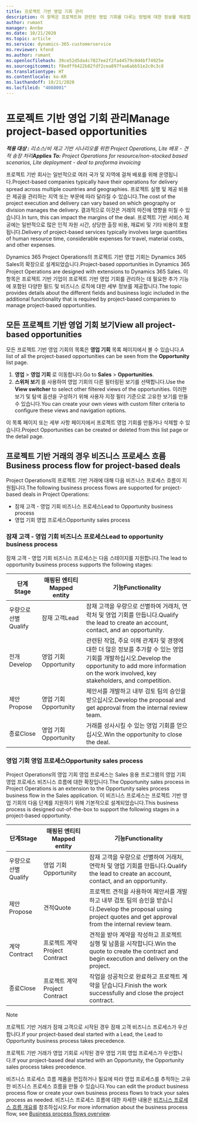 ```yaml
---
title: 프로젝트 기반 영업 기회 관리
description: 이 항목은 프로젝트와 관련된 영업 기회를 다루는 방법에 대한 정보를 제공합니다.
author: rumant
manager: Annbe
ms.date: 10/21/2020
ms.topic: article
ms.service: dynamics-365-customerservice
ms.reviewer: kfend
ms.author: rumant
ms.openlocfilehash: 39ce52d5da4c7027ee2f2fa44579c0d4bf74925e
ms.sourcegitcommit: f8edff6422b82fdf2cea897faa6abb51e2c0c3c8
ms.translationtype: HT
ms.contentlocale: ko-KR
ms.lasthandoff: 10/21/2020
ms.locfileid: "4088001"
---
```

# <a name="manage-project-based-opportunities"></a><span data-ttu-id="013df-103">프로젝트 기반 영업 기회 관리</span><span class="sxs-lookup"><span data-stu-id="013df-103">Manage project-based opportunities</span></span>

<span data-ttu-id="013df-104">_**적용 대상 :** 리소스/비 재고 기반 시나리오를 위한 Project Operations, Lite 배포 - 견적 송장 처리_</span><span class="sxs-lookup"><span data-stu-id="013df-104">_**Applies To:** Project Operations for resource/non-stocked based scenarios, Lite deployment - deal to proforma invoicing_</span></span>

<span data-ttu-id="013df-105">프로젝트 기반 회사는 일반적으로 여러 국가 및 지역에 걸쳐 배포를 위해 운영됩니다.</span><span class="sxs-lookup"><span data-stu-id="013df-105">Project-based companies typically have their operations for delivery spread across multiple countries and geographies.</span></span> <span data-ttu-id="013df-106">프로젝트 실행 및 제공 비용은 제공을 관리하는 지역 또는 부문에 따라 달라질 수 있습니다.</span><span class="sxs-lookup"><span data-stu-id="013df-106">The cost of the project execution and delivery can vary  based on which geography or division manages the delivery.</span></span> <span data-ttu-id="013df-107">결과적으로 이것은 거래의 마진에 영향을 미칠 수 있습니다.</span><span class="sxs-lookup"><span data-stu-id="013df-107">In turn, this can impact the margins of the deal.</span></span> <span data-ttu-id="013df-108">프로젝트 기반 서비스 제공에는 일반적으로 많은 인적 자원 시간, 상당한 출장 비용, 재료비 및 기타 비용이 포함됩니다.</span><span class="sxs-lookup"><span data-stu-id="013df-108">Delivery of project-based services typically involves large quantities of human resource time, considerable expenses for travel, material costs, and other expenses.</span></span>

<span data-ttu-id="013df-109">Dynamics 365 Project Operations의 프로젝트 기반 영업 기회는 Dynamics 365 Sales의 확장으로 설계되었습니다.</span><span class="sxs-lookup"><span data-stu-id="013df-109">Project-based opportunities in Dynamics 365 Project Operations are designed with extensions to Dynamics 365 Sales.</span></span> <span data-ttu-id="013df-110">이 항목은 프로젝트 기반 기업이 프로젝트 기반 영업 기회를 관리하는 데 필요한 추가 기능에 포함된 다양한 필드 및 비즈니스 로직에 대한 세부 정보를 제공합니다.</span><span class="sxs-lookup"><span data-stu-id="013df-110">The topic provides details about the different fields and business logic included in the additional functionality that is required by project-based companies to manage project-based opportunities.</span></span>

## <a name="view-all-project-based-opportunities"></a><span data-ttu-id="013df-111">모든 프로젝트 기반 영업 기회 보기</span><span class="sxs-lookup"><span data-stu-id="013df-111">View all project-based opportunities</span></span>

<span data-ttu-id="013df-112">모든 프로젝트 기반 영업 기회의 목록은 **영업 기회** 목록 페이지에서 볼 수 있습니다.</span><span class="sxs-lookup"><span data-stu-id="013df-112">A list of all the project-based opportunities can be seen from the **Opportunity** list page.</span></span> 

1. <span data-ttu-id="013df-113">**영업** > **영업 기회** 로 이동합니다.</span><span class="sxs-lookup"><span data-stu-id="013df-113">Go to **Sales** > **Opportunities**.</span></span>
2. <span data-ttu-id="013df-114">**스위처 보기** 를 사용하여 영업 기회의 다른 필터링된 보기를 선택합니다.</span><span class="sxs-lookup"><span data-stu-id="013df-114">Use the **View switcher** to select other filtered views of the opportunities.</span></span> <span data-ttu-id="013df-115">이러한 보기 및 탐색 옵션을 구성하기 위해 사용자 지정 필터 기준으로 고유한 보기를 만들 수 있습니다.</span><span class="sxs-lookup"><span data-stu-id="013df-115">You can create your own views with custom filter criteria to configure these views and navigation options.</span></span>

<span data-ttu-id="013df-116">이 목록 페이지 또는 세부 사항 페이지에서 프로젝트 영업 기회를 만들거나 삭제할 수 있습니다.</span><span class="sxs-lookup"><span data-stu-id="013df-116">Project Opportunities can be created or deleted from this list page or the detail page.</span></span>

## <a name="business-process-flow-for-project-based-deals"></a><span data-ttu-id="013df-117">프로젝트 기반 거래의 경우 비즈니스 프로세스 흐름</span><span class="sxs-lookup"><span data-stu-id="013df-117">Business process flow for project-based deals</span></span>

<span data-ttu-id="013df-118">Project Operations의 프로젝트 기반 거래에 대해 다음 비즈니스 프로세스 흐름이 지원됩니다.</span><span class="sxs-lookup"><span data-stu-id="013df-118">The following business process flows are supported for project-based deals in Project Operations:</span></span>

- <span data-ttu-id="013df-119">잠재 고객 - 영업 기회 비즈니스 프로세스</span><span class="sxs-lookup"><span data-stu-id="013df-119">Lead to Opportunity business process</span></span>
- <span data-ttu-id="013df-120">영업 기회 영업 프로세스</span><span class="sxs-lookup"><span data-stu-id="013df-120">Opportunity sales process</span></span>

### <a name="lead-to-opportunity-business-process"></a><span data-ttu-id="013df-121">잠재 고객 - 영업 기회 비즈니스 프로세스</span><span class="sxs-lookup"><span data-stu-id="013df-121">Lead to opportunity business process</span></span> 
<span data-ttu-id="013df-122">잠재 고객 - 영업 기회 비즈니스 프로세스는 다음 스테이지를 지원합니다.</span><span class="sxs-lookup"><span data-stu-id="013df-122">The lead to opportunity business process supports the following stages:</span></span>

| <span data-ttu-id="013df-123">단계</span><span class="sxs-lookup"><span data-stu-id="013df-123">Stage</span></span> | <span data-ttu-id="013df-124">매핑된 엔티티</span><span class="sxs-lookup"><span data-stu-id="013df-124">Mapped entity</span></span> | <span data-ttu-id="013df-125">기능</span><span class="sxs-lookup"><span data-stu-id="013df-125">Functionality</span></span> |
| --- | --- | --- |
| <span data-ttu-id="013df-126">우량으로 선별</span><span class="sxs-lookup"><span data-stu-id="013df-126">Qualify</span></span> | <span data-ttu-id="013df-127">잠재 고객</span><span class="sxs-lookup"><span data-stu-id="013df-127">Lead</span></span> | <span data-ttu-id="013df-128">잠재 고객을 우량으로 선별하여 거래처, 연락처 및 영업 기회를 만듭니다.</span><span class="sxs-lookup"><span data-stu-id="013df-128">Qualify the lead to create an account, contact, and an opportunity.</span></span> |
| <span data-ttu-id="013df-129">전개</span><span class="sxs-lookup"><span data-stu-id="013df-129">Develop</span></span> | <span data-ttu-id="013df-130">영업 기회</span><span class="sxs-lookup"><span data-stu-id="013df-130">Opportunity</span></span> | <span data-ttu-id="013df-131">관련된 작업, 주요 이해 관계자 및 경쟁에 대한 더 많은 정보를 추가할 수 있는 영업 기회를 개발하십시오.</span><span class="sxs-lookup"><span data-stu-id="013df-131">Develop the opportunity to add more information on the work involved, key stakeholders, and competition.</span></span> |
| <span data-ttu-id="013df-132">제안</span><span class="sxs-lookup"><span data-stu-id="013df-132">Propose</span></span> | <span data-ttu-id="013df-133">영업 기회</span><span class="sxs-lookup"><span data-stu-id="013df-133">Opportunity</span></span> | <span data-ttu-id="013df-134">제안서를 개발하고 내부 검토 팀의 승인을 받으십시오.</span><span class="sxs-lookup"><span data-stu-id="013df-134">Develop the proposal and get approval from the internal review team.</span></span> |
| <span data-ttu-id="013df-135">종료</span><span class="sxs-lookup"><span data-stu-id="013df-135">Close</span></span> | <span data-ttu-id="013df-136">영업 기회</span><span class="sxs-lookup"><span data-stu-id="013df-136">Opportunity</span></span> | <span data-ttu-id="013df-137">거래를 성사시킬 수 있는 영업 기회를 얻으십시오.</span><span class="sxs-lookup"><span data-stu-id="013df-137">Win the opportunity to close the deal.</span></span> |

### <a name="opportunity-sales-process"></a><span data-ttu-id="013df-138">영업 기회 영업 프로세스</span><span class="sxs-lookup"><span data-stu-id="013df-138">Opportunity sales process</span></span>
<span data-ttu-id="013df-139">Project Operations의 영업 기회 영업 프로세스는 Sales 응용 프로그램의 영업 기회 영업 프로세스 비즈니스 흐름에 대한 확장입니다.</span><span class="sxs-lookup"><span data-stu-id="013df-139">The Opportunity sales process in Project Operations is an extension to the Opportunity sales process business flow in the Sales application.</span></span> <span data-ttu-id="013df-140">이 비즈니스 프로세스는 프로젝트 기반 영업 기회의 다음 단계를 지원하기 위해 기본적으로 설계되었습니다.</span><span class="sxs-lookup"><span data-stu-id="013df-140">This business process is designed out-of-the-box to support the following stages in a project-based opportunity.</span></span>

| <span data-ttu-id="013df-141">단계</span><span class="sxs-lookup"><span data-stu-id="013df-141">Stage</span></span> | <span data-ttu-id="013df-142">매핑된 엔티티</span><span class="sxs-lookup"><span data-stu-id="013df-142">Mapped entity</span></span> | <span data-ttu-id="013df-143">기능</span><span class="sxs-lookup"><span data-stu-id="013df-143">Functionality</span></span> |
| --- | --- | --- |
| <span data-ttu-id="013df-144">우량으로 선별</span><span class="sxs-lookup"><span data-stu-id="013df-144">Qualify</span></span> | <span data-ttu-id="013df-145">영업 기회</span><span class="sxs-lookup"><span data-stu-id="013df-145">Opportunity</span></span> | <span data-ttu-id="013df-146">잠재 고객을 우량으로 선별하여 거래처, 연락처 및 영업 기회를 만듭니다.</span><span class="sxs-lookup"><span data-stu-id="013df-146">Qualify the lead to create an account, contact, and an opportunity.</span></span> |
| <span data-ttu-id="013df-147">제안</span><span class="sxs-lookup"><span data-stu-id="013df-147">Propose</span></span> | <span data-ttu-id="013df-148">견적</span><span class="sxs-lookup"><span data-stu-id="013df-148">Quote</span></span> | <span data-ttu-id="013df-149">프로젝트 견적을 사용하여 제안서를 개발하고 내부 검토 팀의 승인을 받습니다.</span><span class="sxs-lookup"><span data-stu-id="013df-149">Develop the proposal using project quotes and get approval from the internal review team.</span></span> |
| <span data-ttu-id="013df-150">계약</span><span class="sxs-lookup"><span data-stu-id="013df-150">Contract</span></span> | <span data-ttu-id="013df-151">프로젝트 계약</span><span class="sxs-lookup"><span data-stu-id="013df-151">Project Contract</span></span> | <span data-ttu-id="013df-152">견적을 받아 계약을 작성하고 프로젝트 실행 및 납품을 시작합니다.</span><span class="sxs-lookup"><span data-stu-id="013df-152">Win the quote to create the contract and begin execution and delivery on the project.</span></span> |
| <span data-ttu-id="013df-153">종료</span><span class="sxs-lookup"><span data-stu-id="013df-153">Close</span></span> | <span data-ttu-id="013df-154">프로젝트 계약</span><span class="sxs-lookup"><span data-stu-id="013df-154">Project Contract</span></span> | <span data-ttu-id="013df-155">작업을 성공적으로 완료하고 프로젝트 계약을 닫습니다.</span><span class="sxs-lookup"><span data-stu-id="013df-155">Finish the work successfully and close the project contract.</span></span> |

> [!NOTE]
> <span data-ttu-id="013df-156">프로젝트 기반 거래가 잠재 고객으로 시작된 경우 잠재 고객 비즈니스 프로세스가 우선합니다.</span><span class="sxs-lookup"><span data-stu-id="013df-156">If your project-based deal started with a Lead, the Lead to Opportunity business process takes precedence.</span></span>
>
> <span data-ttu-id="013df-157">프로젝트 기반 거래가 영업 기회로 시작된 경우 영업 기회 영업 프로세스가 우선합니다.</span><span class="sxs-lookup"><span data-stu-id="013df-157">If your project-based deal started with an Opportunity, the Opportunity sales process takes precedence.</span></span>

<span data-ttu-id="013df-158">비즈니스 프로세스 흐름 제품을 편집하거나 필요에 따라 영업 프로세스를 추적하는 고유한 비즈니스 프로세스 흐름을 만들 수 있습니다.</span><span class="sxs-lookup"><span data-stu-id="013df-158">You can edit the product business process flow or create your own business process flows to track your sales process as needed.</span></span> <span data-ttu-id="013df-159">비즈니스 프로세스 흐름에 대한 자세한 내용은 [비즈니스 프로세스 흐름 개요](https://docs.microsoft.com/dynamics365/customerengagement/on-premises/customize/business-process-flows-overview)를 참조하십시오.</span><span class="sxs-lookup"><span data-stu-id="013df-159">For more information about the business process flow, see [Business process flows overview](https://docs.microsoft.com/dynamics365/customerengagement/on-premises/customize/business-process-flows-overview).</span></span>
